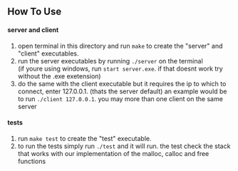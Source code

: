 
## How To Use
#### server and client
1. open terminal in this directory and run `make` to create the "server" and "client" executables.
2. run the server executables by running `./server` on the terminal <br /> (if youre using windows, run `start server.exe`. if that doesnt work try without the .exe exetension)
3. do the same with the client executable but it requires the ip to which to connect, enter 127.0.0.1. (thats the server default)
an example would be to run `./client 127.0.0.1`. you may more than one client on the same server

#### tests
1. run `make test` to create the "test" executable.
2. to run the tests simply run `./test` and it will run. the test check the stack that works with our implementation of the malloc, calloc and free functions
